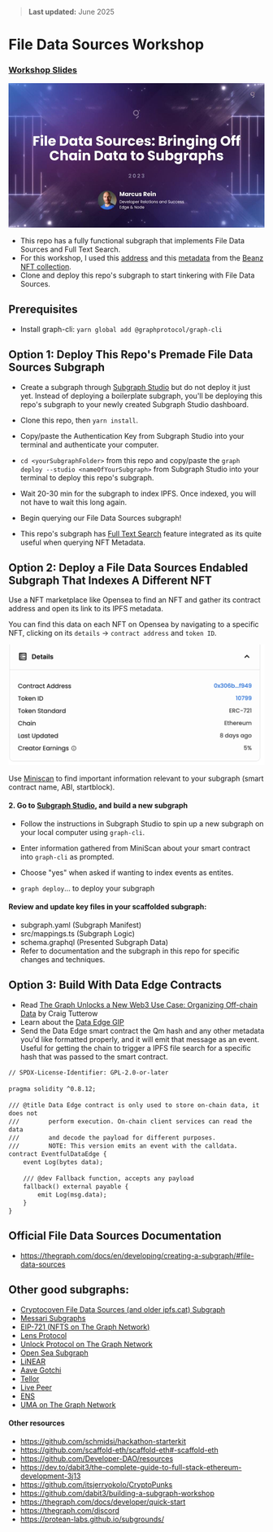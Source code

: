 > **Last updated:** June 2025

# File Data Sources Workshop

### [Workshop Slides](https://docs.google.com/presentation/d/11CKH20u1VC1SAAAyJY2uvaXnBFbDqlwEcBfhI3KbtKY/edit?usp=sharing)

[![Top Slide](slide1.jpg)](https://docs.google.com/presentation/d/11CKH20u1VC1SAAAyJY2uvaXnBFbDqlwEcBfhI3KbtKY/edit?usp=sharing)

-   This repo has a fully functional subgraph that implements File Data Sources and Full Text Search.
-   For this workshop, I used this [address](https://etherscan.io/address/0x306b1ea3ecdf94ab739f1910bbda052ed4a9f949) and this [metadata](https://ipfs.io/ipfs/QmdYeDpkVZedk1mkGodjNmF35UNxwafhFLVvsHrWgJoz6A/beanz_metadata/0) from the [Beanz NFT collection](https://opensea.io/collection/beanzofficial).
-   Clone and deploy this repo's subgraph to start tinkering with File Data Sources.

## Prerequisites

-   Install graph-cli: `yarn global add @graphprotocol/graph-cli`

## Option 1: Deploy This Repo's Premade File Data Sources Subgraph

-   Create a subgraph through [Subgraph Studio](www.thegraph.com/studio) but do not deploy it just yet. Instead of deploying a boilerplate subgraph, you'll be deploying this repo's subgraph to your newly created Subgraph Studio dashboard.

-   Clone this repo, then `yarn install`.
-   Copy/paste the Authentication Key from Subgraph Studio into your terminal and authenticate your computer.
-   `cd <yourSubgraphFolder>` from this repo and copy/paste the `graph deploy --studio <nameOfYourSubgraph>` from Subgraph Studio into your terminal to deploy this repo's subgraph.
-   Wait 20-30 min for the subgraph to index IPFS. Once indexed, you will not have to wait this long again. 
-   Begin querying our File Data Sources subgraph!
-   This repo's subgraph has [Full Text Search](https://thegraph.com/docs/en/developing/creating-a-subgraph/#defining-fulltext-search-fields) feature integrated as its quite useful when querying NFT Metadata.

## Option 2: Deploy a File Data Sources Endabled Subgraph That Indexes A Different NFT

Use a NFT marketplace like Opensea to find an NFT and gather its contract address and open its link to its IPFS metadata.

You can find this data on each NFT on Opensea by navigating to a specific NFT, clicking on its `details` -> `contract address` and `token ID`.

[![Details](image1.png)](https://opensea.io/assets/ethereum/0x306b1ea3ecdf94ab739f1910bbda052ed4a9f949/0)

Use [Miniscan](https://miniscan.xyz/) to find important information relevant to your subgraph (smart contract name, ABI, startblock).

#### 2. Go to [Subgraph Studio](https://thegraph.com/studio/), and build a new subgraph

-   Follow the instructions in Subgraph Studio to spin up a new subgraph on your local computer using `graph-cli`.

-   Enter information gathered from MiniScan about your smart contract into `graph-cli` as prompted.

-   Choose "yes" when asked if wanting to index events as entites.
-   `graph deploy`... to deploy your subgraph

#### Review and update key files in your scaffolded subgraph:

-   subgraph.yaml (Subgraph Manifest)
-   src/mappings.ts (Subgraph Logic)
-   schema.graphql (Presented Subgraph Data)
-   Refer to documentation and the subgraph in this repo for specific changes and techniques.

## Option 3: Build With Data Edge Contracts

-   Read [The Graph Unlocks a New Web3 Use Case: Organizing Off-chain Data](https://thegraph.com/blog/the-graph-off-chain-data-web3-data-pipelines/) by Craig Tutterow
-   Learn about the [Data Edge GIP](https://forum.thegraph.com/t/gip-0025-dataedge/3161)
-   Send the Data Edge smart contract the Qm hash and any other metadata you'd like formatted properly, and it will emit that message as an event. Useful for getting the chain to trigger a IPFS file search for a specific hash that was passed to the smart contract.

```solidity
// SPDX-License-Identifier: GPL-2.0-or-later

pragma solidity ^0.8.12;

/// @title Data Edge contract is only used to store on-chain data, it does not
///        perform execution. On-chain client services can read the data
///        and decode the payload for different purposes.
///        NOTE: This version emits an event with the calldata.
contract EventfulDataEdge {
    event Log(bytes data);

    /// @dev Fallback function, accepts any payload
    fallback() external payable {
        emit Log(msg.data);
    }
}
```

## Official File Data Sources Documentation

-   https://thegraph.com/docs/en/developing/creating-a-subgraph/#file-data-sources

## Other good subgraphs:

-   [Cryptocoven File Data Sources (and older ipfs.cat) Subgraph](https://github.com/azf20/cryptocoven-api/tree/file-data-sources-refactor)
-   [Messari Subgraphs](https://subgraphs.messari.io)
-   [EIP-721 (NFTS on The Graph Network)](https://thegraph.com/explorer/subgraph?id=AVZ1dGwmRGKsbDAbwvxNmXzeEkD48voB3LfGqj5w7FUS&view=Overview)
-   [Lens Protocol](https://thegraph.com/hosted-service/subgraph/anudit/lens-protocol)
-   [Unlock Protocol on The Graph Network](https://thegraph.com/explorer/subgraph?id=8u7KcVRxjtTDRgEJup3UuPJk6YoRDTHNpSMk5BEpdw42&view=Overview)
-   [Open Sea Subgraph](https://thegraph.com/hosted-service/subgraph/protofire/opensea-wyvern-exchange-subgraph)
-   [LiNEAR](https://thegraph.com/hosted-service/subgraph/linear-protocol/linear)
-   [Aave Gotchi](https://thegraph.com/hosted-service/subgraph/aavegotchi/aavegotchi-core-matic)
-   [Tellor](https://thegraph.com/hosted-service/subgraph/tellor-io/tellorxoraclemainhgraph)
-   [Live Peer](https://thegraph.com/hosted-service/subgraph/livepeer/arbitrum-one)
-   [ENS](https://thegraph.com/hosted-service/subgraph/ensdomains/ens)
-   [UMA on The Graph Network](https://thegraph.com/explorer/subgraph?id=41LCrgtCNBQyDiVVyZEuPxbvkBH9BxxLU3nEZst77V8o&view=Overview)

#### Other resources

-   https://github.com/schmidsi/hackathon-starterkit
-   https://github.com/scaffold-eth/scaffold-eth#-scaffold-eth
-   https://github.com/Developer-DAO/resources
-   https://dev.to/dabit3/the-complete-guide-to-full-stack-ethereum-development-3j13
-   https://github.com/itsjerryokolo/CryptoPunks
-   https://github.com/dabit3/building-a-subgraph-workshop
-   https://thegraph.com/docs/developer/quick-start
-   https://thegraph.com/discord
-   https://protean-labs.github.io/subgrounds/

```

```
